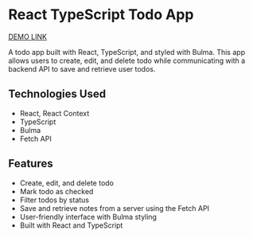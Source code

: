 # React TypeScript Todo App

[DEMO LINK](https://zaura333.github.io/todo-app/)

A todo app built with React, TypeScript, and styled with Bulma. This app allows users to create, edit, and delete todo while communicating with a backend API to save and retrieve user todos.

## Technologies Used

- React, React Context
- TypeScript
- Bulma
- Fetch API

## Features

- Create, edit, and delete todo
- Mark todo as checked
- Filter todos by status
- Save and retrieve notes from a server using the Fetch API
- User-friendly interface with Bulma styling
- Built with React and TypeScript
